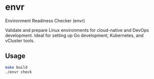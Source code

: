# envr

Environment Readiness Checker (envr)

Validate and prepare Linux environments for cloud-native and DevOps development.
Ideal for setting up Go development, Kubernetes, and vCluster tools.

## Usage

```bash
make build
./envr check


